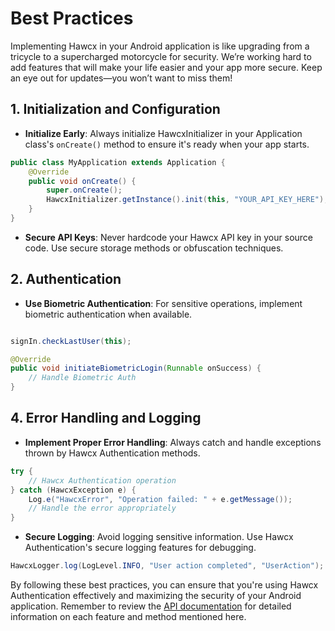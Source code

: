 # Best Practices

Implementing Hawcx in your Android application is like upgrading from a tricycle to a supercharged motorcycle for security. We’re working hard to add features that will make your life easier and your app more secure. Keep an eye out for updates—you won’t want to miss them!

## 1. Initialization and Configuration

- **Initialize Early**: Always initialize HawcxInitializer in your Application class's `onCreate()` method to ensure it's ready when your app starts.

```java
public class MyApplication extends Application {
    @Override
    public void onCreate() {
        super.onCreate();
        HawcxInitializer.getInstance().init(this, "YOUR_API_KEY_HERE");
    }
}
```

- **Secure API Keys**: Never hardcode your Hawcx API key in your source code. Use secure storage methods or obfuscation techniques.

## 2. Authentication

- **Use Biometric Authentication**: For sensitive operations, implement biometric authentication when available.

```java

signIn.checkLastUser(this);

@Override
public void initiateBiometricLogin(Runnable onSuccess) {
    // Handle Biometric Auth
}
```

<!-- ## 3. Data Protection

- **Encrypt All Sensitive Data**: Use Hawcx's encryption methods for all sensitive data before storing or transmitting.

```java
import com.hawcx.util.EncryptedSharedPreferencesUtil;

EncryptedSharedPreferencesUtil.setString(context, "key", senstiveData); 
EncryptedSharedPreferencesUtil.setLong(context, "key", senstiveData); 
``` -->

## 4. Error Handling and Logging

- **Implement Proper Error Handling**: Always catch and handle exceptions thrown by Hawcx Authentication methods.

```java
try {
    // Hawcx Authentication operation
} catch (HawcxException e) {
    Log.e("HawcxError", "Operation failed: " + e.getMessage());
    // Handle the error appropriately
}
```

- **Secure Logging**: Avoid logging sensitive information. Use Hawcx Authentication's secure logging features for debugging.

```java
HawcxLogger.log(LogLevel.INFO, "User action completed", "UserAction");
```


By following these best practices, you can ensure that you're using Hawcx Authentication effectively and maximizing the security of your Android application. Remember to review the [API documentation](api-reference.md) for detailed information on each feature and method mentioned here. 
